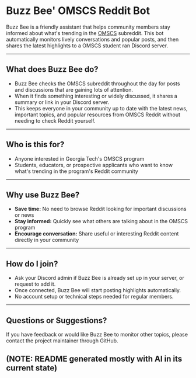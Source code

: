 # Buzz Bee' OMSCS Reddit Bot

Buzz Bee is a friendly assistant that helps community members stay informed about what's trending in the [OMSCS](https://www.reddit.com/r/omscs/) subreddit. This bot automatically monitors lively conversations and popular posts, and then shares the latest highlights to a OMSCS student ran Discord server.

---

## What does Buzz Bee do?

- Buzz Bee checks the OMSCS subreddit throughout the day for posts and discussions that are gaining lots of attention.
- When it finds something interesting or widely discussed, it shares a summary or link in your Discord server.
- This keeps everyone in your community up to date with the latest news, important topics, and popular resources from OMSCS Reddit without needing to check Reddit yourself.

---

## Who is this for?

- Anyone interested in Georgia Tech's OMSCS program
- Students, educators, or prospective applicants who want to know what's trending in the program's Reddit community

---

## Why use Buzz Bee?

- **Save time:** No need to browse Reddit looking for important discussions or news
- **Stay informed:** Quickly see what others are talking about in the OMSCS program
- **Encourage conversation:** Share useful or interesting Reddit content directly in your community

---

## How do I join?

- Ask your Discord admin if Buzz Bee is already set up in your server, or request to add it.
- Once connected, Buzz Bee will start posting highlights automatically.
- No account setup or technical steps needed for regular members.

---

## Questions or Suggestions?

If you have feedback or would like Buzz Bee to monitor other topics, please contact the project maintainer through GitHub.

(NOTE: README generated mostly with AI in its current state)
---